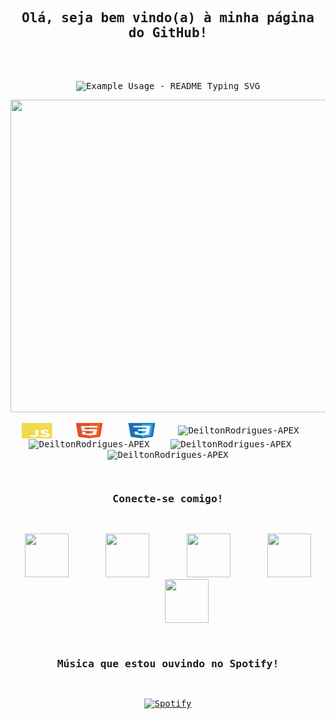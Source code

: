 <div align="center" border-radius="500%"> 
<kbd align="center">

<h2>Olá, seja bem vindo(a) à minha página do GitHub!</h2></br>
<div style="display: inline_block"><br>
<kbd>
 
<p align="center">
 <img src="https://readme-typing-svg.demolab.com/?lines=Eu sou Deilton Rodrigues;Desenvolvedor Salesforce;Músico;Artista Plástico;Bora codar?🤓&font=Fira%20Code&center=true&width=660&height=50&duration=4000&pause=1000" alt="Example Usage - README Typing SVG">
</p>

<div align="center" border-radius="500%">

<img height="500" width="600" src="https://i.pinimg.com/originals/8b/35/fe/8b35fef55fba1a201c9c7a11d3ec3d64.gif" ></br>

 <kbd border-radius="80%"><img align="center" alt="DeiltonRodrigues-Js" height="25" width="50" src="https://raw.githubusercontent.com/devicons/devicon/master/icons/javascript/javascript-plain.svg"></kbd>&nbsp;&nbsp;&nbsp;
 <kbd border-radius="80%"><img align="center" alt="DeiltonRodrigues-HTML" height="25" width="50" src="https://raw.githubusercontent.com/devicons/devicon/master/icons/html5/html5-original.svg"></kbd>&nbsp;&nbsp;&nbsp;
 <kbd border-radius="80%"><img align="center" alt="DeiltonRodrigues-CSS" height="25" width="50" src="https://raw.githubusercontent.com/devicons/devicon/master/icons/css3/css3-original.svg"></kbd>&nbsp;&nbsp;&nbsp;
 <kbd border-radius="80%"><img align="center" alt="DeiltonRodrigues-APEX" height="25" width="50" src="https://encrypted-tbn0.gstatic.com/images?q=tbn:ANd9GcRFeSrulYoNAePi9YSCIrCEIibJqgF0_QCP1w&usqp=CAU"></kbd>&nbsp;&nbsp;&nbsp;
 <kbd border-radius="80%"><img align="center" alt="DeiltonRodrigues-APEX" height="25" width="50" src="https://developer.salesforce.com/resources2/quests/badge2.png"></kbd>&nbsp;&nbsp;&nbsp;
  <kbd border-radius="80%"><img align="center" alt="DeiltonRodrigues-APEX" height="25" width="50" src="https://demandblue.com/wp-content/uploads/2018/04/lighting.jpg"></kbd>&nbsp;&nbsp;&nbsp;
 <kbd border-radius="80%"><img align="center" alt="DeiltonRodrigues-APEX" height="25" width="50" src="https://res.cloudinary.com/hy4kyit2a/f_auto,fl_lossy,q_70/learn/modules/lex_dev_visualforce/7998e9bbdff36b923bb01ff7a5f918f5_badge.png"></kbd>
  
 </div>

</kbd>
 
</br>

 <h3>Conecte-se comigo!</h3></br>
   
   <kbd > <a href="https://www.youtube.com/channel/UC7zg2jrvZoZBMApxnGz7fHQ" target="_blank"><img src="https://i.redd.it/3d-youtube-logo-full-video-on-my-channel-v0-ituve6xk0apa1.png?width=1920&format=png&auto=webp&s=c4b090ae1e20b8d1877e4cdf6fb29fe216ed84ce" width="70" height="70" border-radius="70"></a></kbd>&nbsp;&nbsp;&nbsp;&nbsp;&nbsp;&nbsp;
    <kbd > <a href="https://www.instagram.com/deiltonrodriguesdrawings/" target="_blank"><img src="https://cdn.pixabay.com/photo/2022/01/26/23/18/instagram-6970242_960_720.jpg" width="70" height="70"></a></kbd>&nbsp;&nbsp;&nbsp;&nbsp;&nbsp;&nbsp;
     <kbd > <a href="mailto:deiltonrodrigues@gmail.com"><img src="https://i.pinimg.com/1200x/bd/4f/e2/bd4fe2b3f6f3c9c20eb371b53d6d02c9.jpg" width="70" height="70"></a></kbd>&nbsp;&nbsp;&nbsp;&nbsp;&nbsp;&nbsp;
    <kbd > <a href="https://www.linkedin.com/in/deilton-rodrigues-b8a433140/" target="_blank"><img src="https://wallpapers.com/images/hd/linkedin-background-ca8mfbsf2jxdlxjx.jpg" width="70" height="70"></a></kbd>&nbsp;&nbsp;&nbsp;&nbsp;&nbsp;&nbsp;
     <kbd > <a href="https://www.salesforce.com/trailblazer/deiltonrodrigues/" target="_blank"><img src="https://cdn.thenewstack.io/media/2017/06/6c7e8f56-trailhead.png" width="70" height="70"></a></kbd>
   
     
  

</kbd>
</br>


<h3>Música que estou ouvindo no Spotify!</h3></br>

<kbd border-radius="80%"> [![Spotify](https://novatorem-hazel-eight.vercel.app/api/spotify)](https://open.spotify.com/user/DeiltonRodrigues)</kbd>

<!-- ![snake gif](https://github.com/DeiltonRodrigues1/DeiltonRodrigues1/blob/output/github-contribution-grid-snake.svg)-->

</div> </div>
